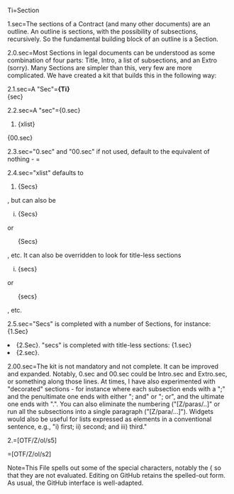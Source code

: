 Ti=Section

1.sec=The sections of a Contract (and many other documents) are an outline.  An outline is sections, with the possibility of subsections, recursively.  So the fundamental building block of an outline is a Section.

2.0.sec=Most Sections in legal documents can be understood as some combination of four parts: Title, Intro, a list of subsections, and an Extro (sorry).  Many Sections are simpler than this, very few are more complicated.  We have created a kit that builds this in the following way:

2.1.sec=A "Sec"=<b>{Ti}</b><br>{sec}

2.2.sec=A "sec"={0.sec}<ol><li>{xlist}</ol>{00.sec}

2.3.sec="0.sec" and "00.sec" if not used, default to the equivalent of nothing - =</i>

2.4.sec="xlist" defaults to <ol><li>{Secs}</ol>, but can also be <ol type="i"><li>{Secs}</ol> or <ul type="none"><li>{Secs}</ul>, etc.  It can also be overridden to look for title-less sections <ol type="i"><li>{secs}</ol> or <ul type="none"><li>{secs}</ul>, etc.

2.5.sec="Secs" is completed with a number of Sections, for instance: {1.Sec}<li>{2.Sec}. "secs" is completed with title-less sections:  {1.sec}<li>{2.sec}.

2.00.sec=The kit is not mandatory and not complete.  It can be improved and expanded.  Notably, 0.sec and 00.sec could be Intro.sec and Extro.sec, or something along those lines.  At times, I have also experimented with "decorated" sections - for instance where each subsection ends with a ";" and the penultimate one ends with either "; and" or "; or", and the ultimate one ends with ".".  You can also eliminate the numbering ("[Z/paras/..]" or run all the subsections into a single paragraph ("[Z/para/...]").  Widgets would also be useful for lists expressed as elements in a conventional sentence, e.g., "i) first; ii) second; and iii) third."

2.=[OTF/Z/ol/s5] 

=[OTF/Z/ol/s2]

Note=This File spells out some of the special characters, notably the { so that they are not evaluated.  Editing on GitHub retains the spelled-out form.  As usual, the GitHub interface is well-adapted. 
